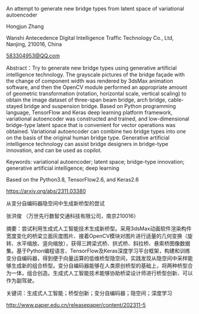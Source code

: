 An attempt to generate new bridge types from latent space of variational autoencoder

Hongjun Zhang 

Wanshi Antecedence Digital Intelligence Traffic Technology Co., Ltd, Nanjing, 210016, China

583304953@QQ.com


Abstract：Try to generate new bridge types using generative artificial intelligence technology. The grayscale pictures of the bridge façade with the change of component width was rendered by 3dsMax animation software, and then the OpenCV module performed an appropriate amount of geometric transformation (rotation, horizontal scale, vertical scaling) to obtain the image dataset of three-span beam bridge, arch bridge, cable-stayed bridge and suspension bridge. Based on Python programming language, TensorFlow and Keras deep learning platform framework, variational autoencoder was constructed and trained, and low-dimensional bridge-type latent space that is convenient for vector operations was obtained. Variational autoencoder can combine two bridge types into one on the basis of the original human bridge type. Generative artificial intelligence technology can assist bridge designers in bridge-type innovation, and can be used as copilot.

Keywords: variational autoencoder; latent space; bridge-type innovation; generative artificial intelligence; deep learning

Based on the Python3.8, TensorFlow2.6, and Keras2.6

https://arxiv.org/abs/2311.03380

从变分自编码器隐空间中生成新桥型的尝试

张洪俊 （万世先行数智交通科技有限公司，南京210016）

摘要：尝试利用生成式人工智能技术生成新桥型。采用3dsMax动画软件渲染构件宽度变化的桥梁立面灰度图片、接着OpenCV模块对图片进行适量的几何变换（旋转、水平缩放、竖向缩放），获得三跨梁式桥、拱式桥、斜拉桥、悬索桥图像数据集。基于Python编程语言、TensorFlow及Keras深度学习平台框架，构建和训练变分自编码器，得到便于向量运算的低维桥型隐空间，实践发现从隐空间中采样能够生成新的组合桥型。变分自编码器能够在人类原创桥型的基础上，将两种桥型合为一体，组合创造。生成式人工智能技术能够协助桥梁设计师进行桥型创新、可以作为副驾驶。

关键词：生成式人工智能；桥型创新；变分自编码器；隐空间；深度学习

http://www.paper.edu.cn/releasepaper/content/202311-5
